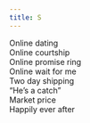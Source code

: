 ```yaml
---
title: S
---
```


Online dating\
Online courtship\
Online promise ring\
Online wait for me\
Two day shipping\
“He’s a catch”\
Market price\
Happily ever after
